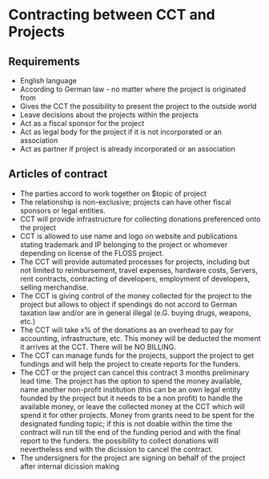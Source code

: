 # Contracting between CCT and Projects

## Requirements

* English language
* According to German law - no matter where the project is originated from
* Gives the CCT the possibility to present the project to the outside world
* Leave decisions about the projects within the projects
* Act as a fiscal sponsor for the project
* Act as legal body for the project if it is not incorporated or an association 
* Act as partner if project is already incorporated or an association

## Articles of contract 

* The parties accord to work together on $topic of project
* The relationship is non-exclusive; projects can have other fiscal sponsors or legal entities. 
* CCT will provide infrastructure for collecting donations preferenced onto the project
* CCT is allowed to use name and logo on website and publications stating trademark and IP belonging to the project or whomever depending on license of the FLOSS project. 
* The CCT will provide automated processes for projects, including but not limited to reimbursement, travel expenses, hardware costs, Servers, rent contracts, contracting of developers, employment of developers, selling merchandise.
* The CCT is giving control of the money collected for the project to the project but allows to object if spendings do not accord to German taxation law and/or are in general illegal (e.G. buying drugs, weapons, etc.) 
* The CCT will take x% of the donations as an overhead to pay for accounting, infrastructure, etc. This money will be deducted the moment it arrives at the CCT. There will be NO BILLING.
* The CCT can manage funds for the projects, support the project to get fundings and will help the project to create reports for the funders. 
* The CCT or the project can cancel this contract 3 months preliminary lead time. The project has the option to spend the money available, name another non-profit institution (this can be an own legal entity founded by the project but it needs to be a non profit) to handle the available money, or leave the collected money at the CCT which will spend it for other projects. Money from grants need to be spent for the designated funding topic; if this is not doable within the time the contract will run till the end of the funding period and with the final report to the funders. the possibility to collect donations will nevertheless end with the dicission to cancel the contract.
* The undersigners for the project are signing on behalf of the project after internal dicission making